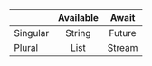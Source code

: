 |          |  Available   |     Await      |
|----------|:------------:|:--------------:|
| Singular |    String    | Future<String> |
| Plural   | List<String> | Stream<String> |

